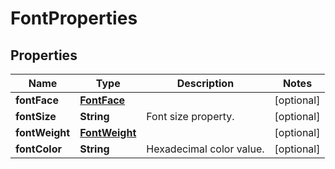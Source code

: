 

# FontProperties

## Properties

Name | Type | Description | Notes
------------ | ------------- | ------------- | -------------
**fontFace** | [**FontFace**](FontFace.md) |  |  [optional]
**fontSize** | **String** | Font size property. |  [optional]
**fontWeight** | [**FontWeight**](FontWeight.md) |  |  [optional]
**fontColor** | **String** | Hexadecimal color value. |  [optional]



